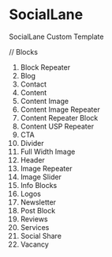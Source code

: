 # SocialLane

SocialLane Custom Template

// Blocks

1. Block Repeater
2. Blog
3. Contact
4. Content
5. Content Image
6. Content Image Repeater
7. Content Repeater Block
8. Content USP Repeater
9. CTA
10. Divider
11. Full Width Image
12. Header
13. Image Repeater
14. Image Slider
15. Info Blocks
16. Logos
17. Newsletter
18. Post Block
19. Reviews
20. Services
21. Social Share
22. Vacancy

